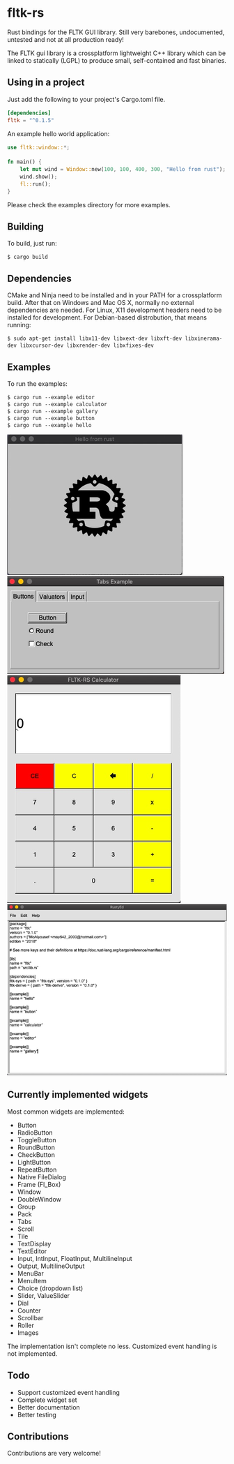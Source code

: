 # fltk-rs

Rust bindings for the FLTK GUI library.
Still very barebones, undocumented, untested and not at all production ready!

The FLTK gui library is a crossplatform lightweight C++ library which can be linked to statically (LGPL) to produce small, self-contained and fast binaries. 

## Using in a project
Just add the following to your project's Cargo.toml file.
```toml
[dependencies]
fltk = "^0.1.5"
```
An example hello world application:
```rust
use fltk::window::*;

fn main() {
    let mut wind = Window::new(100, 100, 400, 300, "Hello from rust");
    wind.show();
    fl::run();
}
```
Please check the examples directory for more examples.

## Building

To build, just run:
```
$ cargo build
```


## Dependencies

CMake and Ninja need to be installed and in your PATH for a crossplatform build. After that on Windows and Mac OS X, normally no external dependencies are needed. For Linux, X11 development headers need to be installed for development. For Debian-based distrobution, that means running:
```
$ sudo apt-get install libx11-dev libxext-dev libxft-dev libxinerama-dev libxcursor-dev libxrender-dev libxfixes-dev
```


## Examples

To run the examples: 
```
$ cargo run --example editor
$ cargo run --example calculator
$ cargo run --example gallery
$ cargo run --example button
$ cargo run --example hello
```
![alt_test](screenshots/hello.jpg)
![alt_test](screenshots/gallery.jpg)
![alt_test](screenshots/calc.jpg)
![alt_test](screenshots/editor.jpg)


## Currently implemented widgets

Most common widgets are implemented: 
- Button
- RadioButton
- ToggleButton
- RoundButton
- CheckButton
- LightButton
- RepeatButton
- Native FileDialog
- Frame (Fl_Box)
- Window
- DoubleWindow
- Group
- Pack
- Tabs
- Scroll
- Tile
- TextDisplay
- TextEditor
- Input, IntInput, FloatInput, MultilineInput
- Output, MultilineOutput
- MenuBar
- MenuItem
- Choice (dropdown list)
- Slider, ValueSlider
- Dial
- Counter
- Scrollbar
- Roller
- Images

The implementation isn't complete no less. Customized event handling is not implemented.

## Todo

- Support customized event handling
- Complete widget set
- Better documentation
- Better testing

## Contributions

Contributions are very welcome!
